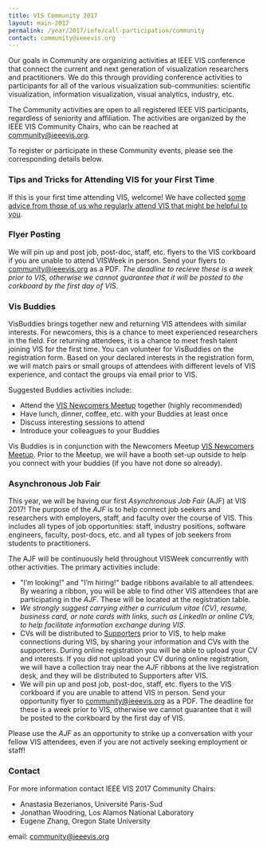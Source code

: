 ```yaml
---
title: VIS Community 2017
layout: main-2017
permalink: /year/2017/info/call-participation/community
contact: community@ieeevis.org
---
```


Our goals in Community are organizing activities at IEEE VIS conference that connect the current and next generation of visualization researchers and practitioners. We do this through providing conference activities to participants for all of the various visualization sub-communities: scientific visualization, information visualization, visual analytics, industry, etc. 

The Community activities are open to all registered IEEE VIS participants, regardless of seniority and affiliation. The activities are organized by the IEEE VIS Community Chairs, who can be reached at [community@ieeevis.org](community@ieeevis.org).

To register or participate in these Community events, please see the corresponding details below. 

### Tips and Tricks for Attending VIS for your First Time

If this is your first time attending VIS, welcome! We have collected
[some advice from those of us who regularly attend VIS that might be
helpful to you](https://docs.google.com/document/d/1ot7JHpXcfOMYZuUw0fl4_PghImxHogCrGgPm61CBMx4/edit?usp=sharing).

### Flyer Posting

We will pin up and post job, post-doc, staff, etc. flyers to the VIS 
corkboard if you are unable to attend VISWeek in person. Send your 
flyers to [community@ieeevis.org](mailto:community@ieeevis.org) as a PDF. 
*The deadline to recieve these is a week prior to VIS, otherwise we cannot 
guarantee that it will be posted to the corkboard by the first day of VIS.*

### Vis Buddies

VisBuddies brings together new and returning VIS attendees with similar interests. For newcomers, this is a chance to meet experienced researchers in the field. For returning attendees, it is a chance to meet fresh talent joining VIS for the first time. You can volunteer for VisBuddies on the registration form. Based on your declared interests in the registration form, we will match pairs or small groups of attendees with different levels of VIS experience, and contact the groups via email prior to VIS.

Suggested Buddies activities include:
* Attend the [VIS Newcomers Meetup](http://ieeevis.org/year/2017/info/meetups) together (highly recommended)
* Have lunch, dinner, coffee, etc. with your Buddies at least once
* Discuss interesting sessions to attend
* Introduce your colleagues to your Buddies

Vis Buddies is in conjunction with the Newcomers Meetup [VIS Newcomers Meetup](http://ieeevis.org/year/2017/info/meetups). Prior to the Meetup, we will have a booth set-up outside to help you connect with your buddies (if you have not done so already). 

### Asynchronous Job Fair

This year, we will be having our first *Asynchronous Job Fair* (AJF) at VIS
2017! The purpose of the *AJF* is to help connect job seekers and researchers
with employers, staff, and faculty over the course of VIS. This includes all
types of job opportunities: staff, industry positions, software engineers,
faculty, post-docs, etc. and all types of job seekers from students to
practitioners. 

The AJF will be continuously held throughout VISWeek concurrently with other 
activities.  The primary activities include: 

- "I’m looking!" and "I’m hiring!" badge ribbons available to all attendees. 
By wearing a ribbon, you will be able to find other VIS attendees that are
participating in the *AJF*. These will be located at the registration table. 
- *We strongly suggest carrying either a curriculum vitae (CV), resume, 
business card, or note cards with links, such as LinkedIn or online CVs, to 
help facilitate information exchange during VIS.* 
- CVs will be distributed to [Supporters](http://ieeevis.org/year/2017/info/exhibition/supporters-and-exhibition) prior to VIS, to help make connections
during VIS, by sharing your information and CVs with the supporters. During 
online registration you will be able to upload your CV and
interests. If you did not upload your CV during online registration, we will
have a collection tray near the *AJF* ribbons at the live registration desk,
and they will be distributed to Supporters after VIS.  
- We will pin up and post job, post-doc, staff, etc. flyers to the VIS 
corkboard if you are unable to attend VIS in person. Send your opportunity 
flyer to [community@ieeevis.org](mailto:community@ieeevis.org) as a PDF. 
The deadline for these is a week prior to VIS, otherwise we cannot guarantee 
that it will be posted to the corkboard by the first day of VIS.  

Please use the *AJF* as an opportunity to strike up a conversation with
your fellow VIS attendees, even if you are not actively seeking employment or
staff!

<!--
### Blind Lunch

Tuesday, Oct. 3 – Thursday, Oct. 5 (during the lunch time slot)

This is an informal, planned lunch where more "IEEE VIS regulars" have the opportunity to meet and socialize with junior researchers. You can sign up for these using the links below.

* [Tuesday, Oct. 3](https://docs.google.com/document/d/1t6I1bZoQtyBHouGGut_U702K3rOB_jNSHbISp8YWBZk/edit?usp=sharing)
* [Wednesday, Oct. 4](https://docs.google.com/document/d/1cVWC7ADPV2ifCC7HHYtUSd1rv2fQiy8NBrHDMeNDUDA/edit?usp=sharing)
* [Thursday, Oct. 5](https://docs.google.com/document/d/1DhAq-i5VzLthhSqjorbiU3iKZrl3gzOPKesEYVBvt6M/edit?usp=sharing)
-->

### Contact

For more information contact IEEE VIS 2017 Community Chairs:

* Anastasia Bezerianos, Université Paris-Sud
* Jonathan Woodring, Los Alamos National Laboratory
* Eugene Zhang, Oregon State University

email: [community@ieeevis.org](community@ieeevis.org)
